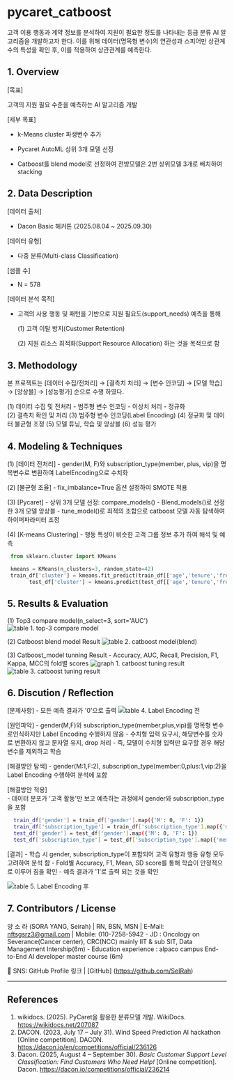 # pycaret_catboost

고객 이용 행동과 계약 정보를 분석하여 지원이 필요한 정도를 나타내는 등급 분류 AI 알고리즘을 개발하고자 한다. 
이를 위해 데이터(명목형 변수)의 연관성과 스피어만 상관계수의 특성을 확인 후, 이를 적용하여 상관관계를 예측한다.   

## 1. Overview 

[목표]
  
 고객의 지원 필요 수준을 예측하는 AI 알고리즘 개발
  
[세부 목표]
  
 - k-Means cluster 파생변수 추가
    
 - Pycaret AutoML 상위 3개 모델 선정
    
 - Catboost를 blend model로 선정하여 전방모델은 2번 상위모델 3개로 배치하여 stacking

## 2. Data Description

[데이터 출처]

  - Dacon Basic 해커톤 (2025.08.04 ~ 2025.09.30)
   
[데이터 유형]
  
  - 다중 분류(Multi-class Classification)
  
[샘플 수]
  
  - N = 578
  
[데이터 분석 목적]
      
  - 고객의 사용 행동 및 패턴을 기반으로 지원 필요도(support_needs) 예측을 통해
     
    (1) 고객 이탈 방지(Customer Retention)

    (2) 지원 리소스 최적화(Support Resource Allocation) 하는 것을 목적으로 함 

## 3. Methodology
  본 프로젝트는 [데이터 수집/전처리] → [결측치 처리] → [변수 인코딩] → [모델 학습] → [앙상블] → [성능평가] 순으로 수행 하였다. 
    
  (1) 데이터 수집 및 전처리 
    - 범주형 변수 인코딩 
    - 이상치 처리 
    - 정규화  
  (2) 결측치 확인 및 처리 
  (3) 범주형 변수 인코딩(Label Encoding)
  (4) 정규화 및 데이터 불균형 조정 
  (5) 모델 튜닝, 학습 및 앙상블 
  (6) 성능 평가 
  
## 4. Modeling & Techniques
  (1) [데이터 전처리]
    - gender(M, F)와 subscription_type(member, plus, vip)을 명목변수로 변환하여 LabelEncoding으로 수치화  
    
  (2) [불균형 조율]
    - fix_imbalance=True 옵션 설정하여 SMOTE 적용

  (3) [Pycaret]
    - 상위 3개 모델 선정: compare_models()
    - Blend_models()로 선정한 3개 모델 앙상블 
    - tune_model()로 최적의 조합으로 catboost 모델 자동 탐색하여 하이퍼파라미터 조정 
    
  (4) [K-means Clustering]
    - 행동 특성이 비슷한 고객 그룹 정보 추가 하여 해석 및 예측
    
  ```python
   from sklearn.cluster import KMeans
  
   kmeans = KMeans(n_clusters=3, random_state=42)
   train_df['cluster'] = kmeans.fit_predict(train_df[['age','tenure','frequent','payment_interval','contract_length','after_interaction']])
         test_df['cluster'] = kmeans.predict(test_df[['age','tenure','frequent','payment_interval','contract_length','after_interaction']])
  ```
    
## 5. Results & Evaluation
  (1) Top3 compare model(n_select=3, sort='AUC')
  ![table 1. top-3 compare model](https://github.com/seirah-yang/pycaret_catboost/blob/main/top3_model.png)

  (2) Catboost blend model Result
  ![table 2. catboost model(blend)](https://github.com/seirah-yang/pycaret_catboost/blob/main/catboost_final(blend).png)
  
  (3) Catboost_model tunning Result
    - Accuracy, AUC, Recall, Precision, F1, Kappa, MCC의 fold별 scores
  ![graph 1. catboost tuning result](https://github.com/seirah-yang/pycaret_catboost/blob/main/catboot_tuningresult.png)
  ![table 3. catboost tuning result](https://github.com/seirah-yang/pycaret_catboost/blob/main/catboost_tuned.png)
 
## 6. Discution / Reflection
  [문제사항]
    - 모든 예측 결과가 '0'으로 출력 
    ![table 4. Label Encoding 전](https://github.com/seirah-yang/pycaret_catboost/blob/main/beforeLE.png)

  [원인파악]
    - gender(M,F)와 subscription_type(member,plus,vip)를 명목형 변수로인식하지만 Label Encoding 수행하지 않음 
    - 수치형 입력 요구시, 해당변수를 숫자로 변환하지 않고 문자열 유지, drop 처리
    - 즉, 모델이 수치형 입력만 요구할 경우 해당 변수를 제외하고 학습

  [해결방안 탐색]
    - gender(M:1,F:2), subscription_type(member:0,plus:1,vip:2)을 Label Encoding 수행하여 분석에 포함
    
  [해결방안 적용]  
    - 데이터 분포가 '고객 활동'만 보고 예측하는 과정에서 gender와 subscription_type을 포함
```bash
  train_df['gender'] = train_df['gender'].map({'M': 0, 'F': 1})
  train_df['subscription_type'] = train_df['subscription_type'].map({'member': 0, 'plus': 1, 'vip': 2})
  test_df['gender'] = test_df['gender'].map({'M': 0, 'F': 1})
  test_df['subscription_type'] = test_df['subscription_type'].map({'member': 0, 'plus': 1, 'vip': 2})
```  
  [결과]
    - 학습 시 gender, subscription_type이 포함되어 고객 유형과 행동 유형 모두 고려하여 분석 함
    - Fold별 Accuracy, F1, Mean, SD score를 통해 학습이 안정적으로 이루어 짐을 확인
    - 예측 결과가 '1'로 출력 되는 것을 확인
    
  ![table 5. Label Encoding 후](https://github.com/seirah-yang/pycaret_catboost/blob/main/after_LEpng)
     
## 7. Contributors / License
  양 소 라 (SORA YANG, Seirah) | RN, BSN, MSN | E-Mail: nftsgsrz3@gmail.com | Mobile: 010-7258-5942
    - JD : Oncology on Severance(Cancer center), CRC(NCC) mainly IIT & sub SIT, Data Management Intership(6m) 
    - Education experience : alpaco campus End-to-End AI developer master course (6m)
   
   💬 SNS: GitHub Profile 링크  |  [GitHub] (https://github.com/SeIRah)
   
-------------------------------------------------------------------------------------------------
## References
 1. wikidocs. (2025). PyCaret을 활용한 분류모델 개발. WikiDocs. https://wikidocs.net/207087
 2. DACON. (2023, July 17 – July 31). Wind Speed Prediction AI hackathon [Online competition]. DACON.   https://dacon.io/en/competitions/official/236126
 3. Dacon. (2025, August 4 – September 30). *Basic Customer Support Level Classification: Find Customers Who Need Help!* [Online competition]. Dacon. https://dacon.io/competitions/official/236214
